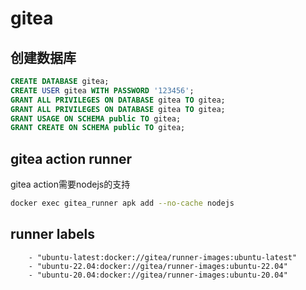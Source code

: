 # gitea

## 创建数据库

```sql
CREATE DATABASE gitea;
CREATE USER gitea WITH PASSWORD '123456';
GRANT ALL PRIVILEGES ON DATABASE gitea TO gitea;
GRANT ALL PRIVILEGES ON DATABASE gitea TO gitea;
GRANT USAGE ON SCHEMA public TO gitea;
GRANT CREATE ON SCHEMA public TO gitea;
```

## gitea action runner

gitea action需要nodejs的支持

```bash
docker exec gitea_runner apk add --no-cache nodejs
```

## runner labels

```
    - "ubuntu-latest:docker://gitea/runner-images:ubuntu-latest"
    - "ubuntu-22.04:docker://gitea/runner-images:ubuntu-22.04"
    - "ubuntu-20.04:docker://gitea/runner-images:ubuntu-20.04"

```
